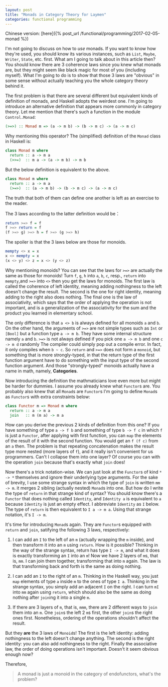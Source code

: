 ```yaml
---
layout: post
title: "Monads in Category Theory for Laymen"
categories: functional programming
---
```


Chinese version: [here]({% post_url /functional/programming/2017-02-05-monad %})

I'm not going to discuss on how to *use* monads.
If you want to know how they're used, you should know its various instances, such as `List`, `Maybe`, `Writer`, `State`, etc. first.
What am I going to talk about in this article then?
You should know there are 3 coherence laws since you knew what monads are, but they might seem like black magic for most of you (including myself).
What I'm going to do is to show that those 3 laws are "obvious" in some sense without actually teaching you the whole category theory behind it.

The first problem is that there are several different but equivalent kinds of definition of monads, and Haskell adopts the weirdest one.
I'm going to introduce an alternative definition that appears more commonly in category theory.
Let me mention that there's such a function in the module `Control.Monad`:

```haskell
(>=>) :: Monad m => (a -> m b) -> (b -> m c) -> (a -> m c)
```

Why mentioning this operator?
The (simplified) definition of the `Monad` class in Haskell is:

```haskell
class Monad m where
  return :: a -> m a
  (>>=)  :: m a -> (a -> m b) -> m b
```

But the below definition is equivalent to the above.

```haskell
class Monad m where
  return :: a -> m a
  (>=>)  :: (a -> m b) -> (b -> m c) -> (a -> m c)
```

The truth that both of them can define one another is left as an exercise to the reader.

The 3 laws according to the latter definition would be：

```haskell
return >=> f = f
f >=> return = f
(f >=> g) >=> h = f >=> (g >=> h)
```

The spoiler is that the 3 laws below are those for monoids.

```haskell
mempty <> x = x
x <> mempty = x
(x <> y) <> z = x <> (y <> z)
```

Why mentioning monoids?
You can see that the laws for `>=>` are actually the same as those for monoids!
Turn `f`, `g`, `h` into `a`, `b`, `c`, resp., `return` into `mempty`,and `>=>` into `<>` then you get the laws for monoids.
The first law is called the coherence of left identity, meaning adding nothingness to the left doesn't change the result.
The second is the one for right identity, meaning adding to the right also does nothing.
The final one is the law of associativity, which says that the order of applying the operation is not important, and is a generalization of the associativity for the sum and the product you learned in elementary school.

The only difference is that `a <> b` is always defined for all monoids `a` and `b`.
On the other hand, the arguments of `>=>` are not simple types such as `Int` or `[Bool]` but a function type `a -> m b`.
They have some internal structure namely `a` and `b`.
`>=>` is not always defined if you pick one `a -> m b` and one `c -> m d` randomly
The compiler could simply pop out a compile error.
In fact, it only compiles when `b ~ c`.
So `return` and `>=>` does not form a `monoid`, but something that is more strongly-typed, in that the return type of the first function argument have to do something with the input type of the second function argument.
And those "strongly-typed" monoids actually have a name in math, namely, **Categories**.

Now introducing the definition the mathmaticians love even more but might be harder for dummies.
I assume you already knew what `Functor`s are.
You probably also knew that all `Monad`s are `Functor`s
I'm going to define `Monad`s as `Functor`s with extra constraints below:

```haskell
class Functor m => Monad m where
  return :: a -> m a
  join   :: m (m a) -> m a
```

How can you derive the previous 2 kinds of definition from this one?
If you have something of type `a -> f b` and something of type `b -> f c` in which `f` is just a `Functor`, after applying with first function, you can `map` the elements of the result of it with the second function.
You would get an `f (f c)` from an `a` then.
The problem is that repeating concatenation makes the result type more nested (more layers of `f`), and it really isn't convenient for us programmers.
Can't I collapse them into one layer?
Of course you can with the operation `join` because that's exactly what `join` does!

Now there's a trick notation-wise.
We can just look at the `Functor`s of kind `* -> *` themselves and ignore their underlying type arguments.
For the sake of brevity, I use some strange syntax in which the type of `join` is written `mm -> m`.
it merges 2 sibling (actually nested) `Monad`s into one.
But how do I write the type of `return` in that strange kind of syntax?
You should know there's a `Functor` that does nothing called `Identity`, and `Identity a` is equivalent to `a` because `Identity` is just an empty effect.
I abbreviate `Identity` as `I` below.
The type of `return` is then equivalent to `I a -> m a`.
Using that strange notation, it's `I -> m`.

It's time for introducing `Monad`s again.
They are `Functor`s equipped with `return` and `join`, satifying the following 3 laws, respectively:

1. I can add an `I` to the left of an `m` (actually wrapping the `m` inside), and then transform it into an `m` using `return`.
   How is it possible?
   Thinking in the way of the strange syntax, return has type `I -> m`, and what it does is exactly transforming an `I` into an `m`!
   Now we have 2 layers of `m`s, that is, `mm`.
   I can join them together, transforming that into `m` again.
   The law is that transforming back and forth is the same as doing nothing.

2. I can add an `I` to the right of an `m`.
   Thinking in the Haskell way, you just `map` elements of type `a` inside `m` to the ones of type `I a`.
   Thinking in the strange syntax, you simply add an adjacent `I` on the right.
   I can turn `mI` into `mm` again using `return`, which should also be the same as doing nothing after `join`ing it into a single `m`.

3. If there are 3 layers of `m`, that is, `mmm`, there are 2 different ways to `join` them into an `m`.
   One `join`s the left 2 `m`s first, the other `join`s the right ones first.
   Nonetheless, ordering of the operations shouldn't affect the result.

But they **are** the 3 laws of `Monoid`s!
The first is the left identity: adding nothingness to the left doesn't change anything.
The second is the right identity: you can also add nothingness to the right.
Finally the associative law, the order of doing operations isn't important.
Doesn't it seem obvious enough now?

Therefore,

> A monad is just a monoid in the category of endofunctors, what's the problem?

